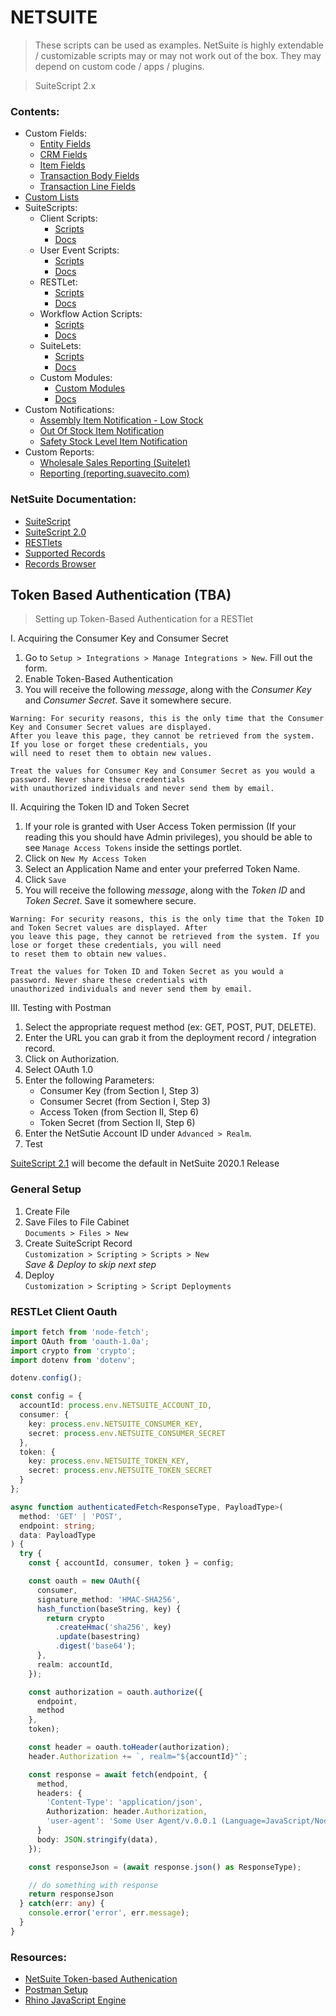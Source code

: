 # NETSUITE

> These scripts can be used as examples. NetSuite is highly extendable / customizable scripts may or may not work out of the box. They may depend on custom code / apps / plugins.

> SuiteScript 2.x

### Contents:

- Custom Fields:
  - [Entity Fields](/docs/CUSTOM_ENTITY_FIELDS.md)
  - [CRM Fields](/docs/CUSTOM_CRM_FIELDS.md)
  - [Item Fields](/docs/CUSTOM_ITEM_FIELDS.md)
  - [Transaction Body Fields](/docs/CUSTOM_TRANSACTION_BODY_FIELDS.md)
  - [Transaction Line Fields](/docs/CUSTOM_TRANSACTION_LINE_FIELDS.md)
- [Custom Lists](/docs/CUSTOM_LISTS.md)
- SuiteScripts:
  - Client Scripts:
    - [Scripts](/src/ClientScripts)
    - [Docs](/docs/CLIENT_SCRIPTS.md)
  - User Event Scripts:
    - [Scripts](/src/UserEventScripts)
    - [Docs](/docs/USER_EVENT_SCRIPTS.md)
  - RESTLet:
    - [Scripts](/src/RESTlets)
    - [Docs](/docs/RESTLETS.md)
  - Workflow Action Scripts:
    - [Scripts](/src/ActionScripts)
    - [Docs](/docs/ACTION_SCRIPTS.md)
  - SuiteLets:
    - [Scripts](/src/Suitelets)
    - [Docs](/docs/SUITELETS.md)
  - Custom Modules:
    - [Custom Modules](/src/CustomModules)
    - [Docs](/docs/CUSTOM_MODULES.md)
- Custom Notifications:
  - [Assembly Item Notification - Low Stock](/docs/ASSEMBLY_ITEM_NOTIFICATIONS.md)
  - [Out Of Stock Item Notification](/docs/OOS_ITEM_NOTIFICATION.md)
  - [Safety Stock Level Item Notification](/docs/SAFETY_STOCK_ITEM_NOTIFICATION.md)
- Custom Reports:
  - [Wholesale Sales Reporting (Suitelet)](/src/Suitelets/Reporting/README.md)
  - [Reporting (reporting.suavecito.com)](https://github.com/SuavecitoInc/sales-reporting-ns)

### NetSuite Documentation:

- [SuiteScript](https://system.netsuite.com/app/help/helpcenter.nl?fid=set_1502135122.html)
- [SuiteScript 2.0](https://system.netsuite.com/app/help/helpcenter.nl?topic=DOC_SS2_API)
- [RESTlets](https://system.netsuite.com/app/help/helpcenter.nl?fid=chapter_N2970114.html)
- [Supported Records](https://system.netsuite.com/app/help/helpcenter.nl?fid=preface_3710625923.html)
- [Records Browser](https://system.netsuite.com/help/helpcenter/en_US/srbrowser/Browser2019_1/script/record/lead.html)

## Token Based Authentication (TBA)

> Setting up Token-Based Authentication for a RESTlet

I. Acquiring the Consumer Key and Consumer Secret

1.  Go to `Setup > Integrations > Manage Integrations > New`. Fill out the form.
2.  Enable Token-Based Authentication
3.  You will receive the following <i>message</i>, along with the <i>Consumer Key</i> and <i>Consumer Secret</i>. Save it somewhere secure.

```
Warning: For security reasons, this is the only time that the Consumer Key and Consumer Secret values are displayed.
After you leave this page, they cannot be retrieved from the system. If you lose or forget these credentials, you
will need to reset them to obtain new values.

Treat the values for Consumer Key and Consumer Secret as you would a password. Never share these credentials
with unauthorized individuals and never send them by email.
```

II. Acquiring the Token ID and Token Secret

1.  If your role is granted with User Access Token permission (If your reading this you should have Admin privileges), you should be able to see `Manage Access Tokens` inside the settings portlet.
2.  Click on `New My Access Token`
3.  Select an Application Name and enter your preferred Token Name.
4.  Click `Save`
5.  You will receive the following <i>message</i>, along with the <i>Token ID</i> and <i>Token Secret</i>. Save it somewhere secure.

```
Warning: For security reasons, this is the only time that the Token ID and Token Secret values are displayed. After
you leave this page, they cannot be retrieved from the system. If you lose or forget these credentials, you will need
to reset them to obtain new values.

Treat the values for Token ID and Token Secret as you would a password. Never share these credentials with
unauthorized individuals and never send them by email.
```

III. Testing with Postman

1.  Select the appropriate request method (ex: GET, POST, PUT, DELETE).
2.  Enter the URL you can grab it from the deployment record / integration record.
3.  Click on Authorization.
4.  Select OAuth 1.0
5.  Enter the following Parameters:
    - Consumer Key (from Section I, Step 3)
    - Consumer Secret (from Section I, Step 3)
    - Access Token (from Section II, Step 6)
    - Token Secret (from Section II, Step 6)
6.  Enter the NetSutie Account ID under `Advanced > Realm`.
7.  Test

[SuiteScript 2.1](https://system.netsuite.com/app/help/helpcenter.nl?fid=chapter_156042690639.html) will become the default in NetSuite 2020.1 Release

### General Setup

1. Create File
2. Save Files to File Cabinet<br/>
   `Documents > Files > New`
3. Create SuiteScript Record<br/>
   `Customization > Scripting > Scripts > New`<br/>
   <i>Save & Deploy to skip next step</i>
4. Deploy<br/>
   `Customization > Scripting > Script Deployments`

### RESTLet Client Oauth

```typescript
import fetch from 'node-fetch';
import OAuth from 'oauth-1.0a';
import crypto from 'crypto';
import dotenv from 'dotenv';

dotenv.config();

const config = {
  accountId: process.env.NETSUITE_ACCOUNT_ID,
  consumer: {
    key: process.env.NETSUITE_CONSUMER_KEY,
    secret: process.env.NETSUITE_CONSUMER_SECRET
  },
  token: {
    key: process.env.NETSUITE_TOKEN_KEY,
    secret: process.env.NETSUITE_TOKEN_SECRET
  }
};

async function authenticatedFetch<ResponseType, PayloadType>(
  method: 'GET' | 'POST',
  endpoint: string;
  data: PayloadType
) {
  try {
    const { accountId, consumer, token } = config;

    const oauth = new OAuth({
      consumer,
      signature_method: 'HMAC-SHA256',
      hash_function(baseString, key) {
        return crypto
          .createHmac('sha256', key)
          .update(basestring)
          .digest('base64');
      },
      realm: accountId,
    });

    const authorization = oauth.authorize({
      endpoint,
      method
    },
    token);

    const header = oauth.toHeader(authorization);
    header.Authorization += `, realm="${accountId}"`;

    const response = await fetch(endpoint, {
      method,
      headers: {
        'Content-Type': 'application/json',
        Authorization: header.Authorization,
        'user-agent': 'Some User Agent/v.0.0.1 (Language=JavaScript/Node)'
      }
      body: JSON.stringify(data),
    });

    const responseJson = (await response.json() as ResponseType);

    // do something with response
    return responseJson
  } catch(err: any) {
    console.error('error', err.message);
  }
}
```

### Resources:

- [NetSuite Token-based Authenication](https://medium.com/@morrisdev/netsuite-token-based-authentication-tba-342c7df56386)
- [Postman Setup](https://leacc.com.ph/2019/07/02/using-postman-to-test-your-first-netsuite-restlet/)
- [Rhino JavaScript Engine](https://developer.mozilla.org/en-US/docs/Mozilla/Projects/Rhino)
